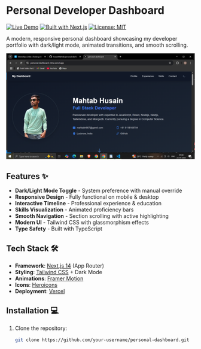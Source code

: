 # Personal Developer Dashboard

[![Live Demo](https://img.shields.io/badge/demo-live-green?style=for-the-badge&logo=vercel)](https://personal-dashboard-vtma.vercel.app/)
[![Built with Next.js](https://img.shields.io/badge/Next.js-13-blue?style=for-the-badge&logo=next.js)](https://nextjs.org/)
[![License: MIT](https://img.shields.io/badge/License-MIT-yellow.svg?style=for-the-badge)](https://opensource.org/licenses/MIT)

A modern, responsive personal dashboard showcasing my developer portfolio with dark/light mode, animated transitions, and smooth scrolling.

![Dashboard Screenshot](./public/dashboard.png)

## Features ✨

- **Dark/Light Mode Toggle** - System preference with manual override
- **Responsive Design** - Fully functional on mobile & desktop
- **Interactive Timeline** - Professional experience & education
- **Skills Visualization** - Animated proficiency bars
- **Smooth Navigation** - Section scrolling with active highlighting
- **Modern UI** - Tailwind CSS with glassmorphism effects
- **Type Safety** - Built with TypeScript

## Tech Stack 🛠️

- **Framework**: [Next.js 14](https://nextjs.org/) (App Router)
- **Styling**: [Tailwind CSS](https://tailwindcss.com/) + Dark Mode
- **Animations**: [Framer Motion](https://www.framer.com/motion/)
- **Icons**: [Heroicons](https://heroicons.com/)
- **Deployment**: [Vercel](https://vercel.com/)

## Installation 💻

1. Clone the repository:
   ```bash
   git clone https://github.com/your-username/personal-dashboard.git